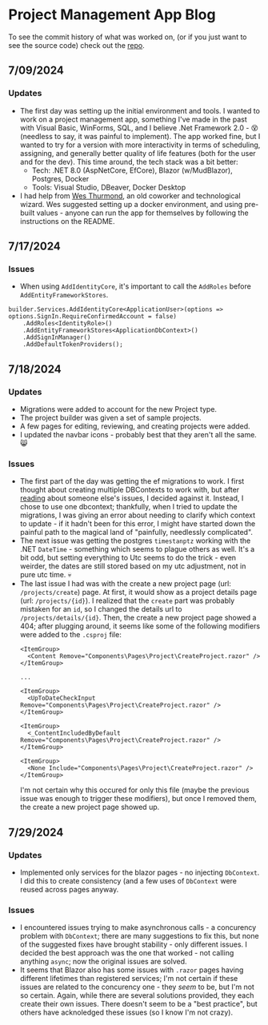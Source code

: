 # Project Management App Blog
To see the commit history of what was worked on, (or if you just want to see the source code) check out the [repo](https://github.com/JoelWakefield/ProjectManagementApp).

## 7/09/2024
### Updates
- The first day was setting up the initial environment and tools. I wanted to work on a project management app, something I've made in the past with Visual Basic, WinForms, SQL, and I believe .Net Framework 2.0 - 😵 (needless to say, it was painful to implement). The app worked fine, but I wanted to try for a version with more interactivity in terms of scheduling, assigning, and generally better quality of life features (both for the user and for the dev). This time around, the tech stack was a bit better:
  - Tech: .NET 8.0 (AspNetCore, EfCore), Blazor (w/MudBlazor), Postgres, Docker
  - Tools: Visual Studio, DBeaver, Docker Desktop
- I had help from [Wes Thurmond](https://github.com/jwthurmond), an old coworker and technological wizard. Wes suggested setting up a docker environment, and using pre-built values - anyone can run the app for themselves by following the instructions on the README.

## 7/17/2024
### Issues
- When using `AddIdentityCore`, it's important to call the `AddRoles` before `AddEntityFrameworkStores`.
```
builder.Services.AddIdentityCore<ApplicationUser>(options => options.SignIn.RequireConfirmedAccount = false)
    .AddRoles<IdentityRole>()
    .AddEntityFrameworkStores<ApplicationDbContext>()
    .AddSignInManager()
    .AddDefaultTokenProviders();
```

## 7/18/2024
### Updates
- Migrations were added to account for the new Project type.
- The project builder was given a set of sample projects.
- A few pages for editing, reviewing, and creating projects were added.
- I updated the navbar icons - probably best that they aren't all the same. 😸
### Issues
- The first part of the day was getting the ef migrations to work. I first thought about creating multiple DBContexts to work with, but after [reading](https://stackoverflow.com/questions/11197754/entity-framework-one-database-multiple-dbcontexts-is-this-a-bad-idea#:~:text=I%20wrote%20this%20answer%20about%20four%20years%20ago%20and%20my%20opinion%20hasn%27t%20changed.%20But%20since%20then%20there%20have%20been%20significant%20developments%20on%20the%20micro%2Dservices%20front.%20I%20added%20micro%2Dservices%20specific%20notes%20at%20the%20end...) about someone else's issues, I decided against it. Instead, I chose to use one dbcontext; thankfully, when I tried to update the migrations, I was giving an error about needing to clarify which context to update - if it hadn't been for this error, I might have started down the painful path to the magical land of "painfully, needlessly complicated".
- The next issue was getting the postgres `timestanptz` working with the .NET `DateTime` - something which seems to plague others as well. It's a bit odd, but setting everything to Utc seems to do the trick - even weirder, the dates are still stored based on my utc adjustment, not in pure utc time. 💀
- The last issue I had was with the create a new project page (url: `/projects/create`) page. At first, it would show as a project details page (url: `/projects/{id}`). I realized that the `create` part was probably mistaken for an `id`, so I changed the details url to `/projects/details/{id}`. Then, the create a new project page showed a 404; after plugging around, it seems like some of the following modifiers were added to the `.csproj` file:
  ```
  <ItemGroup>
    <Content Remove="Components\Pages\Project\CreateProject.razor" />
  </ItemGroup>

  ...
  
  <ItemGroup>
    <UpToDateCheckInput Remove="Components\Pages\Project\CreateProject.razor" />
  </ItemGroup>

  <ItemGroup>
    <_ContentIncludedByDefault Remove="Components\Pages\Project\CreateProject.razor" />
  </ItemGroup>

  <ItemGroup>
    <None Include="Components\Pages\Project\CreateProject.razor" />
  </ItemGroup>
  ```
  I'm not certain why this occured for only this file (maybe the previous issue was enough to trigger these modifiers), but once I removed them, the create a new project page showed up.


## 7/29/2024
### Updates
- Implemented only services for the blazor pages - no injecting `DbContext`. I did this to create consistency (and a few uses of `DbContext` were reused across pages anyway.

### Issues
- I encountered issues trying to make asynchronous calls - a concurency problem with `DbContext`; there are many suggestions to fix this, but none of the suggested fixes have brought stability - only different issues. I decided the best approach was the one that worked - not calling anything `async`; now the original issues are solved.
- It seems that Blazor also has some issues with `.razor` pages having different lifetimes than registered services; I'm not certain if these issues are related to the concurency one - they _seem_ to be, but I'm not so certain. Again, while there are several solutions provided, they each create their own issues. There doesn't seem to be a "best practice", but others have acknoledged these issues (so I know I'm not crazy). 
